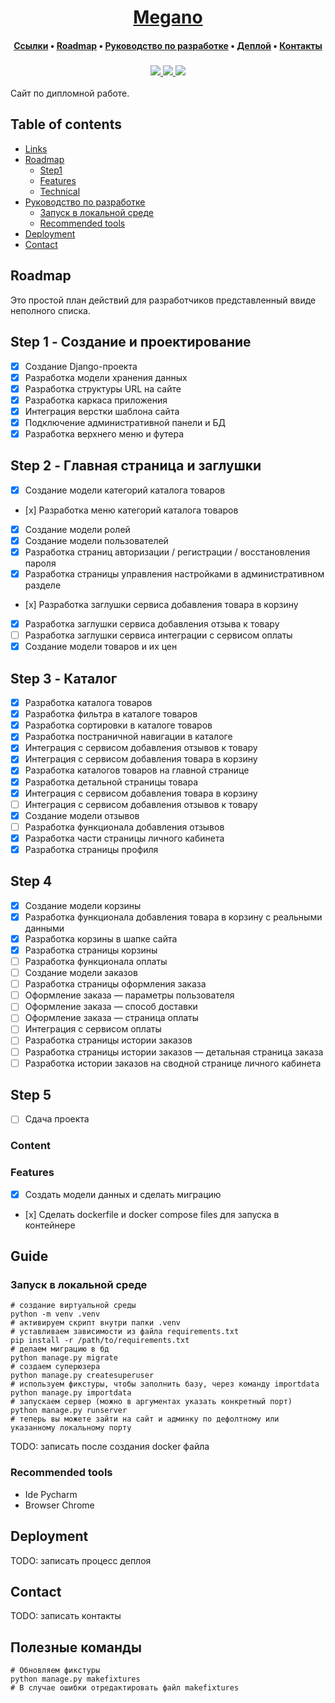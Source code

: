 <div align="center">
    <h1>
        <a href="https://localhost:8080/">Megano</a>
    </h1>
    <h4>
        <a href="#links">Ссылки</a>
        •
        <a href="#roadmap">Roadmap</a>
        •
        <a href="#development-guide">Руководство по разработке</a>
        •
        <a href="#deployment">Деплой</a>
        •
        <a href="#contact">Контакты</a>
    </h4>
    <h3>
        <a href="https://vk.com/">
            <img src="https://img.shields.io/badge/maintainer-%40argunov_fm-yellow">
        </a>
        <a href="https://localhost:8080/">
            <img src="https://img.shields.io/website?url=http%3A%2F%2Fwww.triumphmayflowerclub.com%2F">
        </a>
        <a href="https://vk.com/">
            <img src="https://img.shields.io/badge/social-vk-darkred">
        </a>
    </h3>
</div>
Сайт по дипломной работе. 

## Table of contents

* [Links](#links)
* [Roadmap](#roadmap)
  * [Step1](#step-1)
  * [Features](#features)
  * [Technical](#technical)
* [Руководство по разработке](#guide)
  * [Запуск в локальной среде](#запуск-в-локальной-среде)
  * [Recommended tools](#recommended-tools)
* [Deployment](#deployment)
* [Contact](#contact)

## Roadmap
Это простой план действий для разработчиков представленный ввиде неполного списка.
## Step 1 - Создание и проектирование
- [x] Создание Django-проекта
- [x] Разработка модели хранения данных
- [x] Разработка структуры URL на сайте
- [x] Разработка каркаса приложения
- [x] Интеграция верстки шаблона сайта
- [x] Подключение административной панели и БД
- [x] Разработка верхнего меню и футера
## Step 2 - Главная страница и заглушки
- [x] Создание модели категорий каталога товаров
- [х] Разработка меню категорий каталога товаров
- [x] Создание модели ролей
- [x] Создание модели пользователей
- [x] Разработка страниц авторизации / регистрации / восстановления пароля
- [x] Разработка страницы управления настройками в административном разделе
- [х] Разработка заглушки сервиса добавления товара в корзину
- [x] Разработка заглушки сервиса добавления отзыва к товару
- [ ] Разработка заглушки сервиса интеграции с сервисом оплаты
- [x] Создание модели товаров и их цен

## Step 3 - Каталог
- [x] Разработка каталога товаров
- [x] Разработка фильтра в каталоге товаров
- [x] Разработка сортировки в каталоге товаров
- [x] Разработка постраничной навигации в каталоге
- [x] Интеграция с сервисом добавления отзывов к товару
- [x] Интеграция с сервисом добавления товара в корзину
- [x] Разработка каталогов товаров на главной странице
- [x] Разработка детальной страницы товара
- [x] Интеграция с сервисом добавления товара в корзину
- [ ] Интеграция с сервисом добавления отзывов к товару
- [x] Создание модели отзывов
- [ ] Разработка функционала добавления отзывов
- [x] Разработка части страницы личного кабинета
- [x] Разработка страницы профиля
## Step 4
- [x] Создание модели корзины
- [x] Разработка функционала добавления товара в корзину с реальными данными
- [x] Разработка корзины в шапке сайта
- [x] Разработка страницы корзины
- [ ] Разработка функционала оплаты
- [ ] Создание модели заказов
- [ ] Разработка страницы оформления заказа
- [ ] Оформление заказа — параметры пользователя
- [ ] Оформление заказа — способ доставки
- [ ] Оформление заказа — страница оплаты
- [ ] Интеграция с сервисом оплаты
- [ ] Разработка страницы истории заказов
- [ ] Разработка страницы истории заказов — детальная страница заказа
- [ ] Разработка истории заказов на сводной странице личного кабинета
## Step 5
- [ ] Сдача проекта
### Content

### Features
- [x] Создать модели данных и сделать миграцию
- [х] Сделать dockerfile и docker compose files для запуска в контейнере

## Guide
### Запуск в локальной среде
```shell
# создание виртуальной среды
python -m venv .venv
# активируем скрипт внутри папки .venv
# уставливаем зависимости из файла requirements.txt
pip install -r /path/to/requirements.txt
# делаем миграцию в бд
python manage.py migrate
# создаем суперюзера
python manage.py createsuperuser
# используем фикстуры, чтобы заполнить базу, через команду importdata
python manage.py importdata
# запускаем сервер (можно в аргументах указать конкретный порт)
python manage.py runserver
# теперь вы можете зайти на сайт и админку по дефолтному или указанному локальному порту
```
TODO: записать после создания docker файла
### Recommended tools
* Ide Pycharm
* Browser Chrome
## Deployment
TODO: записать процесс деплоя
## Contact
TODO: записать контакты

## Полезные команды
```shell
# Обновляем фикстуры
python manage.py makefixtures
# В случае ошибки отредактировать файл makefixtures
```